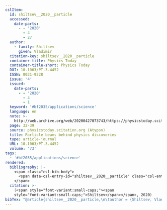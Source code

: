 ```yaml
---
cslItem:
  id: shiltsev__2020__particle
  accessed:
    date-parts:
      - - '2020'
        - 4
        - 27
  author:
    - family: Shiltsev
      given: Vladimir
  citation-key: shiltsev__2020__particle
  container-title: Physics Today
  container-title-short: Physics Today
  DOI: 10.1063/PT.3.4452
  ISSN: 0031-9228
  issue: '4'
  issued:
    date-parts:
      - - '2020'
        - 4
        - 1
  keyword: '#bf2035/applications/science'
  language: en
  note: >-
    http://web.archive.org/web/20200427073743/https://physicstoday.scitation.org/doi/10.1063/PT.3.4452
  page: 32-39
  source: physicstoday.scitation.org (Atypon)
  title: Particle beams behind physics discoveries
  type: article-journal
  URL: 10.1063/PT.3.4452
  volume: '73'
tags:
  - '#bf2035/applications/science'
rendered:
  bibliography: |-
    <span class="csl-bib-body">
      <span data-csl-entry-id="shiltsev__2020__particle" class="csl-entry"><span class='author-bib'>Shiltsev</span>. <span class='date-bib'>(2020)</span>. <span class='title'><b>Particle beams behind physics discoveries</b></span>. <i>Physics Today</i>, <i>73</i>(4), 32–39. <span class='URL'><a href='https://doi.org/10.1063/PT.3.4452'>LINK</a></span></span>
    </span>
  citation: >-
    (<span style="font-variant:small-caps;"><span
    style="font-variant:small-caps;">Shiltsev</span></span>, 2020)
bibTex: "@article{shiltsev__2020__particle,\n\tauthor = {Shiltsev, Vladimir},\n\tjournal = {Physics Today},\n\tdoi = {10.1063/PT.3.4452},\n\tissn = {0031-9228},\n\tnumber = {4},\n\tyear = {2020},\n\tmonth = {apr 1},\n\tnote = {http://web.archive.org/web/20200427073743/https://physicstoday.scitation.org/doi/10.1063/PT.3.4452},\n\tpages = {32--39},\n\ttitle = {Particle beams behind physics discoveries},\n\turl = {10.1063/PT.3.4452},\n\thowpublished = {10.1063/PT.3.4452},\n\tvolume = {73},\n}\n\n"
---
```

